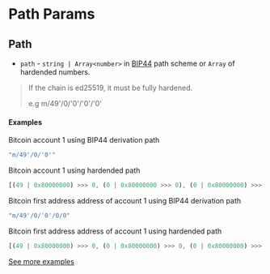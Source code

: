 # Path Params

## Path

* `path` - `string | Array<number>` in [BIP44](https://github.com/OneKeyHQ/bixin-firmware/blob/bixin\_dev/docs/misc/coins-bip44-paths.md) path scheme or `Array` of hardended numbers.

> If the chain is ed25519, it must be fully hardened.
>
> e.g m/49'/0/'0'/'0'/'0'

#### Examples

Bitcoin account 1 using BIP44 derivation path

```javascript
"m/49'/0/'0'"
```

Bitcoin account 1 using hardended path

```javascript
[(49 | 0x80000000) >>> 0, (0 | 0x80000000 >>> 0), (0 | 0x80000000) >>> 0]
```

Bitcoin first address address of account 1 using BIP44 derivation path

```javascript
"m/49'/0/'0'/0/0"
```

Bitcoin first address address of account 1 using hardended path

```javascript
[(49 | 0x80000000) >>> 0, (0 | 0x80000000) >>> 0, (0 | 0x80000000) >>> 0, 0, 0]
```

[See more examples](https://github.com/bitcoin/bips/blob/master/bip-0044.mediawiki#examples)
